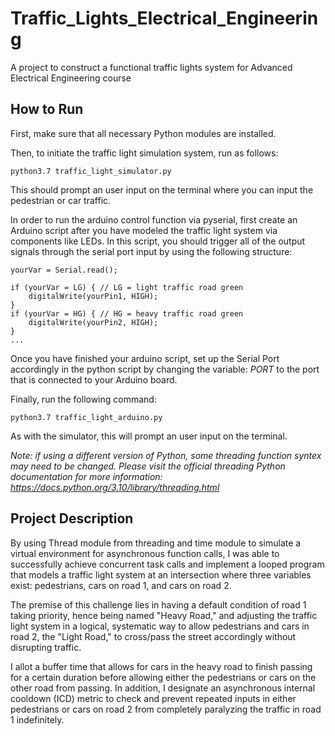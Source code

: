 # Traffic_Lights_Electrical_Engineering
A project to construct a functional traffic lights system for Advanced Electrical Engineering course

## How to Run
First, make sure that all necessary Python modules are installed. 

Then, to initiate the traffic light simulation system, run as follows:
```
python3.7 traffic_light_simulator.py
```
This should prompt an user input on the terminal where you can input the pedestrian or car traffic. 

In order to run the arduino control function via pyserial, first create an Arduino script after you have modeled the traffic light system via components like LEDs. In this script, you should trigger all of the output signals through the serial port input by using the following structure:
```
yourVar = Serial.read();

if (yourVar = LG) { // LG = light traffic road green
    digitalWrite(yourPin1, HIGH);
}
if (yourVar = HG) { // HG = heavy traffic road green
    digitalWrite(yourPin2, HIGH);
} 
...
```
Once you have finished your arduino script, set up the Serial Port accordingly in the python script by changing the variable: *PORT* to the port that is connected to your Arduino board.

Finally, run the following command: 
```
python3.7 traffic_light_arduino.py
```
As with the simulator, this will prompt an user input on the terminal. 

*Note: if using a different version of Python, some threading function syntex may need to be changed. Please visit the official threading Python documentation for more information: https://docs.python.org/3.10/library/threading.html*
## Project Description
By using Thread module from threading and time module to simulate a virtual environment for asynchronous function calls, I was able to successfully achieve concurrent task calls and implement a looped program that models a traffic light system at an intersection where three variables exist: pedestrians, cars on road 1, and cars on road 2. 

The premise of this challenge lies in having a default condition of road 1 taking priority, hence being named "Heavy Road," and adjusting the traffic light system in a logical, systematic way to allow pedestrians and cars in road 2, the "Light Road," to cross/pass the street accordingly without disrupting traffic. 

I allot a buffer time that allows for cars in the heavy road to finish passing for a certain duration before allowing either the pedestrians or cars on the other road from passing. In addition, I designate an asynchronous internal cooldown (ICD) metric to check and prevent repeated inputs in either pedestrians or cars on road 2 from completely paralyzing the traffic in road 1 indefinitely. 


